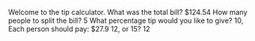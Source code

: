 Welcome to the tip calculator.
What was the total bill? $124.54
How many people to split the bill? 5
What percentage tip would you like to give? 10,
Each person should pay: $27.9
12, or 15? 12
